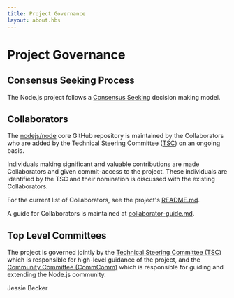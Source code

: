 ```yaml
---
title: Project Governance
layout: about.hbs
---
```


# Project Governance

## Consensus Seeking Process

The Node.js project follows a [Consensus Seeking][] decision making model.

## Collaborators

The [nodejs/node][] core GitHub repository is maintained by the Collaborators
who are added by the Technical Steering Committee ([TSC][]) on an ongoing basis.

Individuals making significant and valuable contributions are made Collaborators
and given commit-access to the project. These individuals are identified by the
TSC and their nomination is discussed with the existing Collaborators.

For the current list of Collaborators, see the project's [README.md][].

A guide for Collaborators is maintained at [collaborator-guide.md][].

## Top Level Committees

The project is governed jointly by the [Technical Steering Committee (TSC)][]
which is responsible for high-level guidance of the project, and the
[Community Committee (CommComm)][] which is responsible for guiding and
extending the Node.js community.

[collaborator-guide.md]: https://github.com/nodejs/node/blob/master/doc/guides/collaborator-guide.md
[Community Committee (CommComm)]: https://github.com/nodejs/community-committee/blob/master/Community-Committee-Charter.md
[Consensus Seeking]: https://en.wikipedia.org/wiki/Consensus-seeking_decision-making
[README.md]: https://github.com/nodejs/node/blob/master/README.md#current-project-team-members
[Technical Steering Committee (TSC)]: https://github.com/nodejs/TSC/blob/master/TSC-Charter.md
[TSC]: https://github.com/nodejs/TSC
[nodejs/node]: https://github.com/nodejs/node
Jessie Becker
